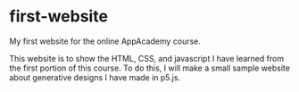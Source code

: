 # first-website

My first website for the online AppAcademy course.

This website is to show the HTML, CSS, and javascript I have learned from the first portion of this course. To do this, I will make a small sample website about generative designs I have made in p5.js.
